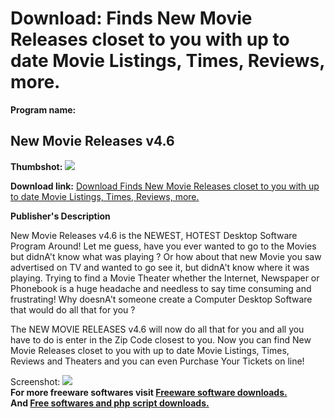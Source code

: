 # Download: Finds New Movie Releases closet to you with up to date Movie Listings, Times, Reviews, more.

**Program name:**

## New Movie Releases v4.6

  
**Thumbshot:** ![](http://www.freewarefiles.com/screenshot/newmovierel_md.jpg)   
  
**Download link:** [Download Finds New Movie Releases closet to you with up to date Movie Listings, Times, Reviews, more.](http://freesoftwares.boysofts.com/New-Movie-Releases-V_program_26939.html)  
  


**Publisher's Description**  
  


New Movie Releases v4.6 is the NEWEST, HOTEST Desktop Software Program Around! Let me guess, have you ever wanted to go to the Movies but didnA't know what was playing ? Or how about that new Movie you saw advertised on TV and wanted to go see it, but didnA't know where it was playing. Trying to find a Movie Theater whether the Internet, Newspaper or Phonebook is a huge headache and needless to say time consuming and frustrating! Why doesnA't someone create a Computer Desktop Software that would do all that for you ? 

The NEW MOVIE RELEASES v4.6 will now do all that for you and all you have to do is enter in the Zip Code closest to you. Now you can find New Movie Releases closet to you with up to date Movie Listings, Times, Reviews and Theaters and you can even Purchase Your Tickets on line! 

  
  
Screenshot: ![](http://www.freewarefiles.com/screenshot/newmovierel.jpg)   
**For more freeware softwares visit [Freeware software downloads.](http://freesoftwares.boysofts.com/)**   
**And [Free softwares and php script downloads.](http://www.boysofts.com/)**
